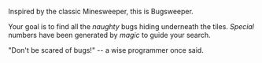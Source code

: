 Inspired by the classic Minesweeper, this is Bugsweeper.

Your goal is to find all the _naughty_ bugs hiding underneath the tiles.
_Special_ numbers have been generated by _magic_ to guide your search.

"Don't be scared of bugs!"
-- a wise programmer once said.
